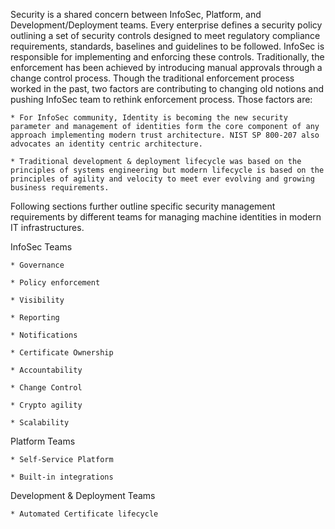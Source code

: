 Security is a shared concern between InfoSec, Platform, and Development/Deployment teams. Every enterprise defines a security policy outlining a set of security controls designed to meet  regulatory compliance requirements, standards, baselines and guidelines to be followed. InfoSec is responsible for  implementing and enforcing these controls. Traditionally, the enforcement has been achieved by introducing manual approvals through a change control process. Though the traditional enforcement process worked in the past, two factors are contributing to changing old notions and pushing InfoSec team to rethink enforcement process. Those factors are:

    * For InfoSec community, Identity is becoming the new security parameter and management of identities form the core component of any approach implementing modern trust architecture. NIST SP 800-207 also advocates an identity centric architecture.  

    * Traditional development & deployment lifecycle was based on the principles of systems engineering but modern lifecycle is based on the principles of agility and velocity to meet ever evolving and growing business requirements.  

Following sections further outline specific security management requirements by different teams for managing machine identities in modern IT infrastructures.  

InfoSec Teams 

    * Governance 

    * Policy enforcement 

    * Visibility 

    * Reporting  

    * Notifications 

    * Certificate Ownership 

    * Accountability  

    * Change Control 

    * Crypto agility 

    * Scalability  

Platform Teams 

    * Self-Service Platform 

    * Built-in integrations 

Development & Deployment Teams 

    * Automated Certificate lifecycle 